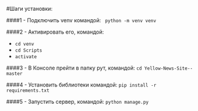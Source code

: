 #Шаги установки: 

####1 - Подключить venv командой: 
` python -m venv venv`

####2 - Активировать его, командой:
- `cd venv`
- `cd Scripts`
- `activate`

####3 - В Консоле прейти в папку рут, командой:
`cd Yellow-News-Site--master`

####4 - Установить библиотеки командой:
`pip install -r requirements.txt`

####5 - Запустить сервер, командой:
`python manage.py`
